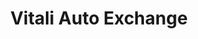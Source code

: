 ---
title: "Vitali Auto Exchange"
url: /johnson-city/vitali-auto-exchange-main-street/
shop: Autohaus
---